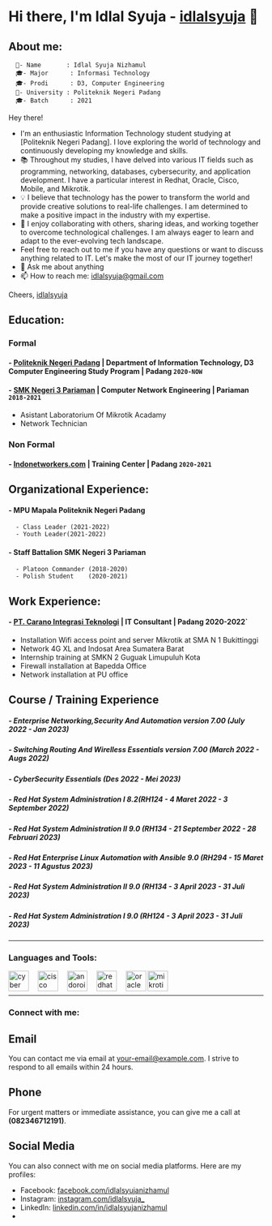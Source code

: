 # Hi there, I'm Idlal Syuja - [idlalsyuja](https://www.youtube.com/channel/UC22xix7qvwpYWnSQ5QEYtAQ) 👋
## About me:
      👋- Name       : Idlal Syuja Nizhamul
      🎓- Major      : Informasi Technology
      🎓- Prodi      : D3, Computer Engineering
      🏫- University : Politeknik Negeri Padang 
      🎓- Batch      : 2021
Hey there!
- I'm an enthusiastic Information Technology student studying at [Politeknik Negeri Padang]. I love exploring the world of technology and continuously developing my knowledge and skills.
- 📚 Throughout my studies, I have delved into various IT fields such as programming, networking, databases, cybersecurity, and application development. I have a particular interest in Redhat, Oracle, Cisco, Mobile, and Mikrotik.
- 💡 I believe that technology has the power to transform the world and provide creative solutions to real-life challenges. I am determined to make a positive impact in the industry with my expertise.
- 🤝 I enjoy collaborating with others, sharing ideas, and working together to overcome technological challenges. I am always eager to learn and adapt to the ever-evolving tech landscape.
- Feel free to reach out to me if you have any questions or want to discuss anything related to IT. Let's make the most of our IT journey together!
- 💬 Ask me about anything
- 📫 How to reach me: idlalsyuja@gmail.com

Cheers,
[idlalsyuja](https://github.com/idlalsyuja/)

## Education:
### Formal
#### - [Politeknik Negeri Padang](https://www.pnp.ac.id/) | Department of Information Technology, D3 Computer Engineering Study Program | Padang `2020-NOW`
#### - [SMK Negeri 3 Pariaman](https://www.smkn3-pariaman.sch.id/) | Computer Network Engineering | Pariaman `2018-2021`
   - Asistant Laboratorium Of Mikrotik Acadamy
   - Network Technician
### Non Formal
#### - [Indonetworkers.com](https://indonetworkers.com/) | Training Center | Padang `2020-2021`

## Organizational Experience:
#### - MPU Mapala Politeknik Negeri Padang 
      - Class Leader (2021-2022)
      - Youth Leader(2021-2022) 
#### - Staff Battalion SMK Negeri 3 Pariaman
      - Platoon Commander (2018-2020)
      - Polish Student    (2020-2021)

## Work Experience:
#### - [PT. Carano Integrasi Teknologi](http://cit.co.id/) | IT Consultant | Padang 2020-2022`
   - Installation Wifi access point and server Mikrotik at SMA N 1 Bukittinggi
   - Network 4G XL and Indosat Area Sumatera Barat
   - Internship training at SMKN 2 Guguak Limupuluh Kota
   - Firewall installation at Bapedda Office
   - Network installation at PU office
     
## Course / Training Experience
##### - Enterprise Networking,Security And Automation version 7.00 (July 2022 - Jan 2023)
##### - Switching Routing And Wirelless Essentials version 7.00 (March 2022 - Augs 2022)
##### - CyberSecurity Essentials (Des 2022 - Mei 2023)
##### - Red Hat System Administration I 8.2(RH124 - 4 Maret 2022 - 3 September 2022)
##### - Red Hat System Administration II 9.0 (RH134 - 21 September 2022 - 28 Februari 2023)
##### - Red Hat Enterprise Linux Automation with Ansible 9.0 (RH294 - 15 Maret 2023 - 11 Agustus 2023)
##### - Red Hat System Administration II 9.0 (RH134 - 3 April 2023 - 31 Juli 2023)
##### - Red Hat System Administration I 9.0 (RH124 - 3 April 2023 - 31 Juli 2023)

---
### Languages and Tools:

[<img align="left" alt="cyber" width="40px" src="https://cuongquach.com/wp-content/uploads/2017/06/dvwa-logo-2.png" style="padding-right:15px;" />][webdev]
[<img align="left" alt="cisco" width="40px" src="https://th.bing.com/th/id/R.e5eae4ae69e73f2eb848492b61f7c981?rik=gFF2RqCWd29iSw&riu=http%3a%2f%2f1000logos.net%2fwp-content%2fuploads%2f2016%2f11%2fCisco-logo.png&ehk=amjKwJX%2b3s9CVWoTkm%2fC8%2fqvlMChVLlDUH6S36sp9yE%3d&risl=&pid=ImgRaw&r=0" style="padding-right:15px;" />][webdev]
[<img align="left" alt="andoroid" width="40px" src="https://desarrollador-android.com/wp-content/uploads/2015/03/android_studio_logo.png" style="padding-right:15px;" />][webdev]
[<img align="left" alt="redhat" width="40px" src="https://th.bing.com/th/id/OIP.oNqFfD8TdCOWi4ccOGZzNwHaBv?pid=ImgDet&rs=1" style="padding-right:15px;" />][webdev]
[<img align="left" alt="oracle" width="40px" src="https://th.bing.com/th/id/OIP.FOWNaCKbxoep9X1jgWih4QHaC4?pid=ImgDet&rs=1" />][webdev]
[<img align="left" alt="mikrotik" width="40px" src="https://th.bing.com/th/id/OIP.0vssZ0ehhgwLvcwnD_TyngHaB-?pid=ImgDet&rs=1" />][webdev]

<br />
<br />

---
### Connect with me:
## Email
You can contact me via email at [your-email@example.com](mailto:idlalsyuja@gmail.com). I strive to respond to all emails within 24 hours.
## Phone
For urgent matters or immediate assistance, you can give me a call at **(082346712191)**.
## Social Media
You can also connect with me on social media platforms. Here are my profiles:
- Facebook: [facebook.com/idlalsyujanizhamul](https://facebook.com/idlalsyujanizhamul)
- Instagram: [instagram.com/idlalsyuja_](https://instagram.com/idlalsyuja_)
- LinkedIn: [linkedin.com/in/idlalsyujanizhamul](https://linkedin.com/in/idlalsyujanizhamul)
- [webdev]: https://github.com/idlalsyuja
